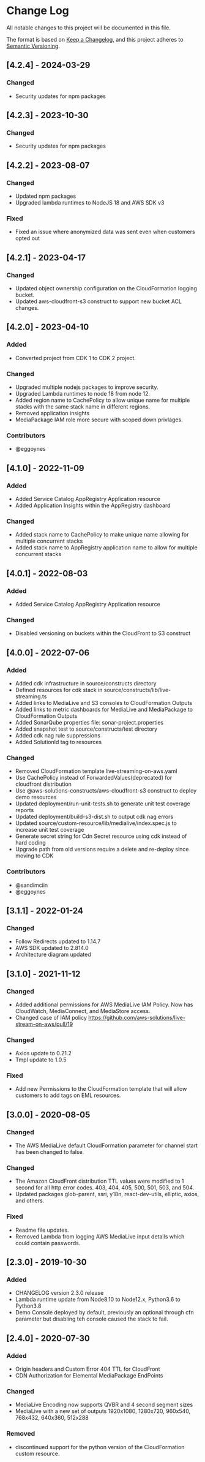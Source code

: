 # Change Log

All notable changes to this project will be documented in this file.

The format is based on [Keep a Changelog](https://keepachangelog.com/en/1.0.0/),
and this project adheres to [Semantic Versioning](https://semver.org/spec/v2.0.0.html).

## [4.2.4] - 2024-03-29

### Changed

- Security updates for npm packages
 
## [4.2.3] - 2023-10-30

### Changed

- Security updates for npm packages


## [4.2.2] - 2023-08-07

### Changed

- Updated npm packages
- Upgraded lambda runtimes to NodeJS 18 and AWS SDK v3

### Fixed

- Fixed an issue where anonymized data was sent even when customers opted out

## [4.2.1] - 2023-04-17

### Changed

- Updated object ownership configuration on the CloudFormation logging bucket.
- Updated aws-cloudfront-s3 construct to support new bucket ACL changes.

## [4.2.0] - 2023-04-10

### Added

- Converted project from CDK 1 to CDK 2 project.

### Changed

- Upgraded multiple nodejs packages to improve security.
- Upgraded Lambda runtimes to node 18 from node 12.
- Added region name to CachePolicy to allow unique name for multiple stacks with the same stack name in different regions.
- Removed application insights
- MediaPackage IAM role more secure with scoped down privlages.

### Contributors

- @eggoynes

## [4.1.0] - 2022-11-09

### Added

- Added Service Catalog AppRegistry Application resource
- Added Application Insights within the AppRegistry dashboard

### Changed

- Added stack name to CachePolicy to make unique name allowing for multiple concurrent stacks
- Added stack name to AppRegistry application name to allow for multiple concurrent stacks

## [4.0.1] - 2022-08-03

### Added

- Added Service Catalog AppRegistry Application resource

### Changed

- Disabled versioning on buckets within the CloudFront to S3 construct

## [4.0.0] - 2022-07-06

### Added

- Added cdk infrastructure in source/constructs directory
- Defined resources for cdk stack in source/constructs/lib/live-streaming.ts
- Added links to MediaLive and S3 consoles to CloudFormation Outputs
- Added links to metric dashboards for MediaLive and MediaPackage to CloudFormation Outputs
- Added SonarQube properties file: sonar-project.properties
- Added snapshot test to source/constructs/test directory
- Added cdk nag rule suppressions
- Added SolutionId tag to resources

### Changed

- Removed CloudFormation template live-streaming-on-aws.yaml
- Use CachePolicy instead of ForwardedValues(deprecated) for cloudfront distribution
- Use @aws-solutions-constructs/aws-cloudfront-s3 construct to deploy demo resources
- Updated deployment/run-unit-tests.sh to generate unit test coverage reports
- Updated deployment/build-s3-dist.sh to output cdk nag errors
- Updated source/custom-resource/lib/medialive/index.spec.js to increase unit test coverage
- Generate secret string for Cdn Secret resource using cdk instead of hard coding
- Upgrade path from old versions require a delete and re-deploy since moving to CDK

### Contributors

- @sandimciin
- @eggoynes

## [3.1.1] - 2022-01-24

### Changed

- Follow Redirects updated to 1.14.7
- AWS SDK updated to 2.814.0
- Architecture diagram updated

## [3.1.0] - 2021-11-12

### Changed

- Added additional permissions for AWS MediaLive IAM Policy. Now has CloudWatch, MediaConnect, and MediaStore access.
- Changed case of IAM policy <https://github.com/aws-solutions/live-stream-on-aws/pull/19>

### Changed

- Axios update to 0.21.2
- Tmpl update to 1.0.5

### Fixed

- Add new Permissions to the CloudFormation template that will allow customers to add tags on EML resources.

## [3.0.0] - 2020-08-05

### Changed

- The AWS MediaLive default CloudFormation parameter for channel start has been changed to false.

### Changed

- The Amazon CloudFront distribution TTL values were modified to 1 second for all http error codes. 403, 404, 405, 500, 501, 503, and 504.
- Updated packages glob-parent, ssri, y18n, react-dev-utils, elliptic, axios, and others.

### Fixed

- Readme file updates.
- Removed Lambda from logging AWS MediaLive input details which could contain passwords.

## [2.3.0] - 2019-10-30

### Added

- CHANGELOG version 2.3.0 release
- Lambda runtime update from Node8.10 to Node12.x, Python3.6 to Python3.8
- Demo Console deployed by default, previously an optional through cfn parameter but disabling teh console caused the stack to fail.

## [2.4.0] - 2020-07-30

### Added

- Origin headers and Custom Error 404 TTL for CloudFront
- CDN Authorization for Elemental MediaPackage EndPoints

### Changed

- MediaLive Encoding now supports QVBR and 4 second segment sizes
- MediaLive with a new set of outputs 1920x1080, 1280x720, 960x540, 768x432, 640x360, 512x288

### Removed

- discontinued support for the python version of the CloudFormation custom resource.
